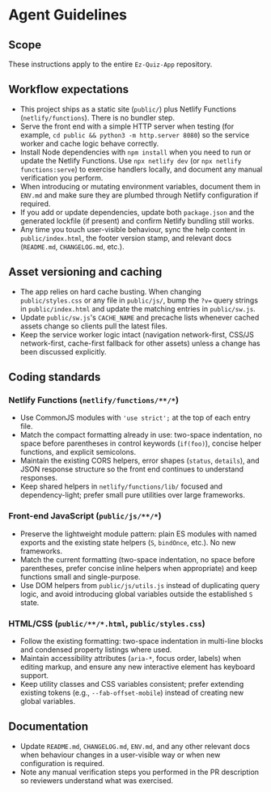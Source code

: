 # Agent Guidelines

## Scope
These instructions apply to the entire `Ez-Quiz-App` repository.

## Workflow expectations
- This project ships as a static site (`public/`) plus Netlify Functions (`netlify/functions`). There is no bundler step.
- Serve the front end with a simple HTTP server when testing (for example, `cd public && python3 -m http.server 8080`) so the service worker and cache logic behave correctly.
- Install Node dependencies with `npm install` when you need to run or update the Netlify Functions. Use `npx netlify dev` (or `npx netlify functions:serve`) to exercise handlers locally, and document any manual verification you perform.
- When introducing or mutating environment variables, document them in `ENV.md` and make sure they are plumbed through Netlify configuration if required.
- If you add or update dependencies, update both `package.json` and the generated lockfile (if present) and confirm Netlify bundling still works.
- Any time you touch user-visible behaviour, sync the help content in `public/index.html`, the footer version stamp, and relevant docs (`README.md`, `CHANGELOG.md`, etc.).

## Asset versioning and caching
- The app relies on hard cache busting. When changing `public/styles.css` or any file in `public/js/`, bump the `?v=` query strings in `public/index.html` and update the matching entries in `public/sw.js`.
- Update `public/sw.js`'s `CACHE_NAME` and precache lists whenever cached assets change so clients pull the latest files.
- Keep the service worker logic intact (navigation network-first, CSS/JS network-first, cache-first fallback for other assets) unless a change has been discussed explicitly.

## Coding standards

### Netlify Functions (`netlify/functions/**/*`)
- Use CommonJS modules with `'use strict';` at the top of each entry file.
- Match the compact formatting already in use: two-space indentation, no space before parentheses in control keywords (`if(foo)`), concise helper functions, and explicit semicolons.
- Maintain the existing CORS helpers, error shapes (`status`, `details`), and JSON response structure so the front end continues to understand responses.
- Keep shared helpers in `netlify/functions/lib/` focused and dependency-light; prefer small pure utilities over large frameworks.

### Front-end JavaScript (`public/js/**/*`)
- Preserve the lightweight module pattern: plain ES modules with named exports and the existing state helpers (`S`, `bindOnce`, etc.). No new frameworks.
- Match the current formatting (two-space indentation, no space before parentheses, prefer concise inline helpers when appropriate) and keep functions small and single-purpose.
- Use DOM helpers from `public/js/utils.js` instead of duplicating query logic, and avoid introducing global variables outside the established `S` state.

### HTML/CSS (`public/**/*.html`, `public/styles.css`)
- Follow the existing formatting: two-space indentation in multi-line blocks and condensed property listings where used.
- Maintain accessibility attributes (`aria-*`, focus order, labels) when editing markup, and ensure any new interactive element has keyboard support.
- Keep utility classes and CSS variables consistent; prefer extending existing tokens (e.g., `--fab-offset-mobile`) instead of creating new global variables.

## Documentation
- Update `README.md`, `CHANGELOG.md`, `ENV.md`, and any other relevant docs when behaviour changes in a user-visible way or when new configuration is required.
- Note any manual verification steps you performed in the PR description so reviewers understand what was exercised.
